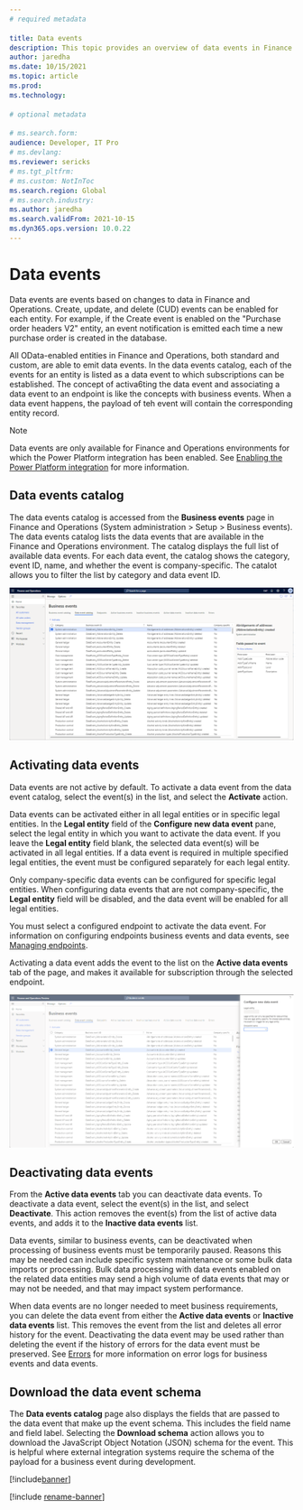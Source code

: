 ```yaml
---
# required metadata

title: Data events
description: This topic provides an overview of data events in Finance and Operations.
author: jaredha
ms.date: 10/15/2021
ms.topic: article
ms.prod:
ms.technology: 

# optional metadata

# ms.search.form:
audience: Developer, IT Pro
# ms.devlang: 
ms.reviewer: sericks
# ms.tgt_pltfrm: 
# ms.custom: NotInToc
ms.search.region: Global
# ms.search.industry:
ms.author: jaredha
ms.search.validFrom: 2021-10-15
ms.dyn365.ops.version: 10.0.22
---
```


# Data events

Data events are events based on changes to data in Finance and Operations. Create, update, and delete (CUD) events can be enabled for each entity. For example, if the Create event is enabled on the "Purchase order headers V2" entity, an event notification is emitted each time a new purchase order is created in the database.

All OData-enabled entities in Finance and Operations, both standard and custom, are able to emit data events. In the data events catalog, each of the events for an entity is listed as a data event to which subscriptions can be established. The concept of activa6ting the data event and associating a data event to an endpoint is like the concepts with business events. When a data event happens, the payload of teh event will contain the corresponding entity record.

> [!NOTE]
> Data events are only available for Finance and Operations environments for which the Power Platform integration has been enabled. See [Enabling the Power Platform integration](enable-power-platform-integration.md) for more information.

## Data events catalog

The data events catalog is accessed from the **Business events** page in Finance and Operations (System administration > Setup > Business events). The data events catalog lists the data events that are available in the Finance and Operations environment. The catalog displays the full list of available data events. For each data event, the catalog shows the category, event ID, name, and whether the event is company-specific. The catalot allows you to filter the list by category and data event ID.

![Data events catalog](../media/businessevents_dataeventscatalog.png)

## Activating data events

Data events are not active by default. To activate a data event from the data event catalog, select the event(s) in the list, and select the **Activate** action. 

Data events can be activated either in all legal entities or in specific legal entities. In the **Legal entity** field of the **Configure new data event** pane, select the legal entity in which you want to activate the data event. If you leave the **Legal entity** field blank, the selected data event(s) will be activated in all legal entities. If a data event is required in multiple specified legal entities, the event must be configured separately for each legal entity.

Only company-specific data events can be configured for specific legal entities. When configuring data events that are not company-specific, the **Legal entity** field will be disabled, and the data event will be enabled for all legal entities.

You must select a configured endpoint to activate the data event. For information on configuring endpoints business events and data events, see [Managing endpoints](home-page.md#managing-endpoints).

Activating a data event adds the event to the list on the **Active data events** tab of the page, and makes it available for subscription through the selected endpoint.

![Configure new data event](../media/businessevents_activatedataevent.png)

## Deactivating data events

From the **Active data events** tab you can deactivate data events. To deactivate a data event, select the event(s) in the list, and select **Deactivate**. This action removes the event(s) from the list of active data events, and adds it to the **Inactive data events** list. 

Data events, similar to business events, can be deactivated when processing of business events must be temporarily paused. Reasons this may be needed can include specific system maintenance or some bulk data imports or processing. Bulk data processing with data events enabled on the related data entities may send a high volume of data events that may or may not be needed, and that may impact system performance.

When data events are no longer needed to meet business requirements, you can delete the data event from either the **Active data events** or **Inactive data events** list. This removes the event from the list and deletes all error history for the event. Deactivating the data event may be used rather than deleting the event if the history of errors for the data event must be preserved. See [Errors](home-page.md#errors) for more information on error logs for business events and data events.

## Download the data event schema

The **Data events catalog** page also displays the fields that are passed to the data event that make up the event schema. This includes the field name and field label. Selecting the **Download schema** action allows you to download the JavaScript Object Notation (JSON) schema for the event. This is helpful where external integration systems require the schema of the payload for a business event during development.

[!include[banner](../includes/banner.md)]

[!include [rename-banner](~/includes/cc-data-platform-banner.md)]
